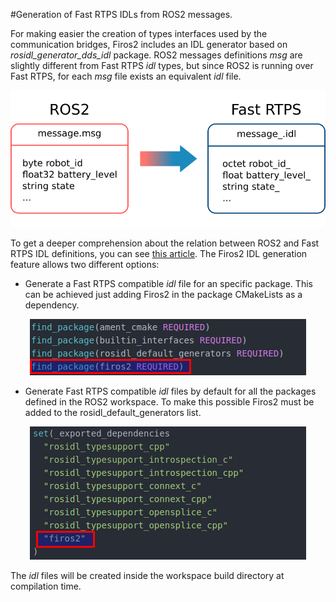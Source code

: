 #Generation of Fast RTPS IDLs from ROS2 messages.

For making easier the creation of types interfaces used by the communication bridges, Firos2 includes an IDL generator based on *rosidl_generator_dds_idl* package. ROS2 messages definitions *msg* are slightly different from Fast RTPS *idl* types, but since ROS2 is running over Fast RTPS, for each *msg* file exists an equivalent *idl* file.

<p align="center">
<img src="images/firos2_idl.png">
</p>


To get a deeper comprehension about the relation between ROS2 and Fast RTPS IDL definitions, you can see [this article](http://design.ros2.org/articles/mapping_dds_types.html). The Firos2 IDL generation feature allows two different options:

- Generate a Fast RTPS compatible *idl* file for an specific package. This can be achieved just adding Firos2 in the package CMakeLists as a dependency.

<p align="center">
<img src="images/idl_specific.png">
</p>

- Generate Fast RTPS compatible *idl* files by default for all the packages defined in the ROS2 workspace. To make this possible Firos2 must be added to the rosidl_default_generators list.

<p align="center">
<img src="images/idl_default.png"> 
</p>

The *idl* files will be created inside the workspace build directory at compilation time.
